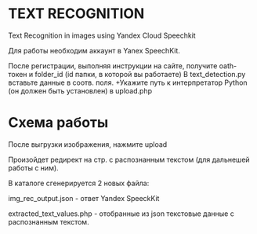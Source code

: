 # TEXT RECOGNITION
Text Recognition in images using Yandex Cloud Speechkit

Для работы необходим аккаунт в Yanex SpeechKit.

После регистрации, выполняя инструкции на сайте, получите oath-токен и folder_id (id папки, в которой вы работаете)
В text_detection.py вставьте данные в соотв. поля. 
+Укажите путь к интерпретатор Python (он должен быть установлен) в upload.php

# Схема работы

После выгрузки изображения, нажмите upload

Произойдет редирект на стр. с распознанным текстом (для дальнешей работы с ним).

В каталоге сгенерируется 2 новых файла:

img_rec_output.json - ответ Yandex SpeeckKit

extracted_text_values.php - отобранные из json текстовые данные с распознанным текстом.

